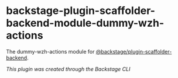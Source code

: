 # backstage-plugin-scaffolder-backend-module-dummy-wzh-actions

The dummy-wzh-actions module for [@backstage/plugin-scaffolder-backend](https://www.npmjs.com/package/@backstage/plugin-scaffolder-backend).

_This plugin was created through the Backstage CLI_
